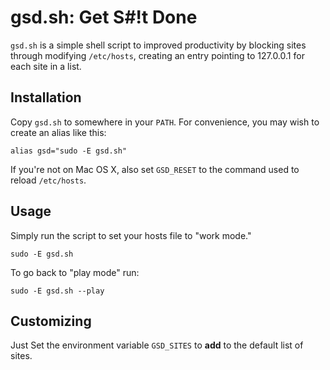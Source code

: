 # gsd.sh: Get S#!t Done

`gsd.sh` is a simple shell script to improved productivity by blocking
sites through modifying `/etc/hosts`, creating an entry pointing to
127.0.0.1 for each site in a list.

## Installation

Copy `gsd.sh` to somewhere in your `PATH`. For convenience, you may
wish to create an alias like this:

    alias gsd="sudo -E gsd.sh"

If you're not on Mac OS X, also set `GSD_RESET` to the command used to
reload `/etc/hosts`.

## Usage

Simply run the script to set your hosts file to "work mode."

    sudo -E gsd.sh

To go back to "play mode" run:

    sudo -E gsd.sh --play

## Customizing

Just Set the environment variable `GSD_SITES` to **add** to the
default list of sites.
